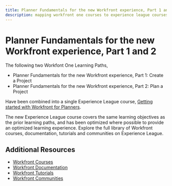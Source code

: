 ```yaml
---
title: Planner Fundamentals for the new Workfront experience, Part 1 and 2
description: mapping workfront one courses to experience league courses
---
```

# Planner Fundamentals for the new Workfront experience, Part 1 and 2

The following two Workfont One Learning Paths,

* Planner Fundamentals for the new Workfront experience, Part 1: Create a Project
* Planner Fundamentals for the new Workfront experience, Part 2: Plan a Project

Have been combined into a single Experience League course, [Getting started with Workfront for Planners](https://experienceleague.adobe.com/?recommended=Workfront-U-1-2022.1.planners).

The new Experience League course covers the same learning objectives as the prior learning paths, and has been optimized where possible to provide an optimized learning experience.  Explore the full library of Workfront courses, documentation, tutorials and communities on Experience League.

## Additional Resources

* [Workfront Courses](https://experienceleague.adobe.com/?lang=en&Solution=Workfront#courses)
* [Workfront Documentation](https://experienceleague.adobe.com/docs/workfront.html)
* [Workfront Tutorials](https://experienceleague.adobe.com/docs/workfront-learn/tutorials-workfront/home.html)
* [Workfront Communities](https://experienceleaguecommunities.adobe.com/t5/workfront/ct-p/workfront)